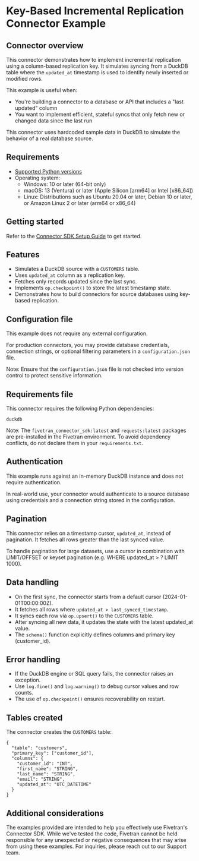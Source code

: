 # Key-Based Incremental Replication Connector Example

## Connector overview
This connector demonstrates how to implement incremental replication using a column-based replication key. It simulates syncing from a DuckDB table where the `updated_at` timestamp is used to identify newly inserted or modified rows.

This example is useful when:
- You're building a connector to a database or API that includes a "last updated" column
- You want to implement efficient, stateful syncs that only fetch new or changed data since the last run

This connector uses hardcoded sample data in DuckDB to simulate the behavior of a real database source.


## Requirements
- [Supported Python versions](https://github.com/fivetran/fivetran_connector_sdk/blob/main/README.md#requirements)   
- Operating system:
  - Windows: 10 or later (64-bit only)
  - macOS: 13 (Ventura) or later (Apple Silicon [arm64] or Intel [x86_64])
  - Linux: Distributions such as Ubuntu 20.04 or later, Debian 10 or later, or Amazon Linux 2 or later (arm64 or x86_64)


## Getting started
Refer to the [Connector SDK Setup Guide](https://fivetran.com/docs/connectors/connector-sdk/setup-guide) to get started.


## Features
- Simulates a DuckDB source with a `CUSTOMERS` table.
- Uses `updated_at` column as a replication key.
- Fetches only records updated since the last sync.
- Implements `op.checkpoint()` to store the latest timestamp state.
- Demonstrates how to build connectors for source databases using key-based replication.


## Configuration file
This example does not require any external configuration.

For production connectors, you may provide database credentials, connection strings, or optional filtering parameters in a `configuration.json `file.

Note: Ensure that the `configuration.json` file is not checked into version control to protect sensitive information.


## Requirements file
This connector requires the following Python dependencies:

```
duckdb
```

Note: The `fivetran_connector_sdk:latest` and `requests:latest` packages are pre-installed in the Fivetran environment. To avoid dependency conflicts, do not declare them in your `requirements.txt`.


## Authentication
This example runs against an in-memory DuckDB instance and does not require authentication.

In real-world use, your connector would authenticate to a source database using credentials and a connection string stored in the configuration.


## Pagination
This connector relies on a timestamp cursor, `updated_at`, instead of pagination. It fetches all rows greater than the last synced value.

To handle pagination for large datasets, use a cursor in combination with LIMIT/OFFSET or keyset pagination (e.g. WHERE updated_at > ? LIMIT 1000).


## Data handling
- On the first sync, the connector starts from a default cursor (2024-01-01T00:00:00Z).
- It fetches all rows where `updated_at > last_synced_timestamp`.
- It syncs each row via `op.upsert()` to the `CUSTOMERS` table.
- After syncing all new data, it updates the state with the latest updated_at value.
- The `schema()` function explicitly defines columns and primary key (customer_id).


## Error handling
- If the DuckDB engine or SQL query fails, the connector raises an exception.
- Use `log.fine()` and `log.warning()` to debug cursor values and row counts.
- The use of `op.checkpoint()` ensures recoverability on restart.


## Tables created
The connector creates the `CUSTOMERS` table:

```
{
  "table": "customers",
  "primary_key": ["customer_id"],
  "columns": {
    "customer_id": "INT",
    "first_name": "STRING",
    "last_name": "STRING",
    "email": "STRING",
    "updated_at": "UTC_DATETIME"
  }
}
```


## Additional considerations

The examples provided are intended to help you effectively use Fivetran's Connector SDK. While we've tested the code, Fivetran cannot be held responsible for any unexpected or negative consequences that may arise from using these examples. For inquiries, please reach out to our Support team.